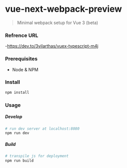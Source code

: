 # vue-next-webpack-preview

> Minimal webpack setup for Vue 3 (beta) 

### Refrence URL
-https://dev.to/3vilarthas/vuex-typescript-m4j

### Prerequisites
- Node & NPM

### Install
```sh
npm install
```
### Usage
##### Develop
```sh
# run dev server at localhost:8080
npm run dev
```
##### Build
```sh
# transpile js for deployment
npm run build
```

